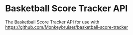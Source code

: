 # Basketball Score Tracker API

The Basketball Score Tracker API for use with https://github.com/Monkeybruiser/basketball-score-tracker